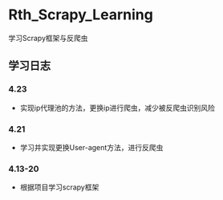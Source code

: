 # Rth_Scrapy_Learning
学习Scrapy框架与反爬虫
## 学习日志
### 4.23
* 实现ip代理池的方法，更换ip进行爬虫，减少被反爬虫识别风险
### 4.21
* 学习并实现更换User-agent方法，进行反爬虫
### 4.13-20
* 根据项目学习scrapy框架
